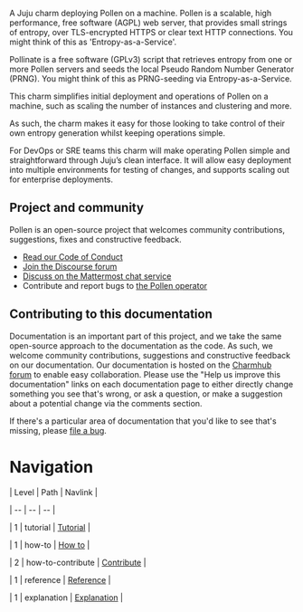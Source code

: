 A Juju charm deploying Pollen on a machine. Pollen is a scalable,
high performance, free software (AGPL) web server, that provides small
strings of entropy, over TLS-encrypted HTTPS or clear text HTTP connections.
You might think of this as 'Entropy-as-a-Service'.

Pollinate is a free software (GPLv3) script that retrieves entropy from one
or more Pollen servers and seeds the local Pseudo Random Number Generator (PRNG).
You might think of this as PRNG-seeding via Entropy-as-a-Service.

This charm simplifies initial deployment and operations of Pollen
on a machine, such as scaling the number of instances and clustering and more.

As such, the charm makes it easy for those looking to take control of their own
entropy generation whilst keeping operations simple.

For DevOps or SRE teams this charm will make operating Pollen simple and
straightforward through Juju’s clean interface. It will allow easy deployment
into multiple environments for testing of changes, and supports scaling out for
enterprise deployments.

## Project and community

Pollen is an open-source project that welcomes community contributions, suggestions, fixes and constructive feedback.
- [Read our Code of Conduct](https://ubuntu.com/community/code-of-conduct)
- [Join the Discourse forum](https://discourse.charmhub.io/tag/pollen)
- [Discuss on the Mattermost chat service](https://chat.charmhub.io/charmhub/channels/charm-dev)
- Contribute and report bugs to [the Pollen operator](https://github.com/canonical/pollen-operator)

## Contributing to this documentation

Documentation is an important part of this project, and we take the same open-source approach to the documentation as the code. As such, we welcome community contributions, suggestions and constructive feedback on our documentation. Our documentation is hosted on the [Charmhub forum](https://discourse.charmhub.io/) to enable easy collaboration. Please use the "Help us improve this documentation" links on each documentation page to either directly change something you see that's wrong, or ask a question, or make a suggestion about a potential change via the comments section.

If there's a particular area of documentation that you'd like to see that's missing, please [file a bug](https://github.com/canonical/pollen-operator/issues).

# Navigation

| Level | Path | Navlink |

| -- | -- | -- |

| 1 | tutorial | [Tutorial]() |

| 1 | how-to | [How to]() |

| 2 | how-to-contribute | [Contribute](/t/pollen-docs-how-to-contribute/11738) |

| 1 | reference | [Reference]() |

| 1 | explanation | [Explanation]() |
